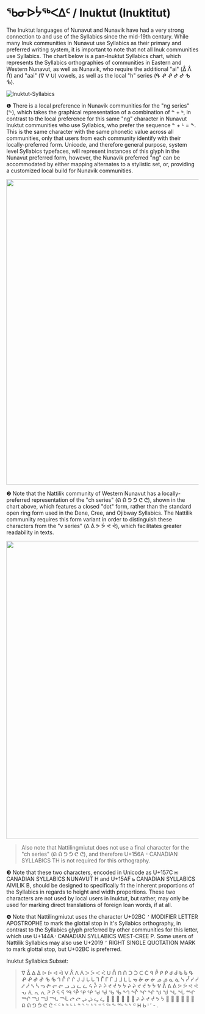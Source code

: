 # ᖃᓂᐅᔮᖅᐸᐃᑦ / Inuktut (Inuktitut)
The Inuktut languages of Nunavut and Nunavik have had a very strong connection to and use of the Syllabics since the mid-19th century. While many Inuk communities in Nunavut use Syllabics as their primary and preferred writing system, it is important to note that not all Inuk communities use Syllabics. The chart below is a pan-Inuktut Syllabics chart, which represents the Syllabics orthographies of communities in Eastern and Western Nunavut, as well as Nunavik, who require the additional "ai" (ᐂ ᐰ ᑍ) and "aai" (ᐁ ᐯ ᑌ) vowels, as well as the local "h" series (ᕴ ᕵ ᕶ ᕷ ᕸ ᕹ ᕺ).


![Inuktut-Syllabics](https://user-images.githubusercontent.com/17300547/197810250-344ad806-405e-4336-9453-2e1a31cb2363.png)


❶ There is a local preference in Nunavik communities for the "ng series" (ᖕ), which takes the graphical representation of a combination of ᓐ + ᒃ, in contrast to the local preference for this same "ng" character in Nunavut Inuktut communities who use Syllabics, who prefer the sequence ᓐ + ᒡ = ᖕ. This is the same character with the same phonetic value across all communities, only that users from each community identify with their locally-preferred form. Unicode, and therefore general purpose, system level Syllabics typefaces, will represent instances of this glyph in the Nunavut preferred form, however, the Nunavik preferred "ng" can be accommodated by either mapping alternates to a stylistic set, or, providing a customized local build for Nunavik communities.

<img src="https://user-images.githubusercontent.com/17300547/204645925-b5c544b7-d3e1-44f0-b6cf-7502a29193a5.png" width="800">


❷ Note that the Nattilik community of Western Nunavut has a locally-preferred representation of the "ch series" (ᕠ ᕢ ᕤ ᕥ ᕦ ᕧ), shown in the chart above, which features a closed "dot" form, rather than the standard open ring form used in the Dene, Cree, and Ojibway Syllabics. The Nattilik communiity requires this form variant in order to distinguish these characters from the "v series" (ᕕ ᕖ ᕗ ᕘ ᕙ ᕚ), which facilitates greater readability in texts.

<img src="https://user-images.githubusercontent.com/17300547/204646008-eaceb423-e23e-4f41-ae27-649998688f85.png" width="780">

> Also note that Nattilingmiutut does not use a final character for the "ch series" (ᕠ ᕢ ᕤ ᕥ ᕦ ᕧ), and therefore U+156A `ᕪ` CANADIAN SYLLABICS TH is not required for this orthography.

❸ Note that these two characters, encoded in Unicode as U+157C `ᕼ` CANADIAN SYLLABICS NUNAVUT H and U+15AF `ᖯ` CANADIAN SYLLABICS AIVILIK B, should be designed to specifically fit the inherent proportions of the Syllabics in regards to height and width proportions. These two characters are not used by local users in Inuktut, but rather, may only be used for marking direct translations of foreign loan words, if at all.

❹ Note that Nattilingmiutut uses the character U+02BC `ʼ` MODIFIER LETTER APOSTROPHE to mark the glottal stop in it's Syllabics orthography, in contrast to the Syllabics glyph preferred by other communities for this letter, which use U+144A `ᑊ` CANADIAN SYLLABICS WEST-CREE P. Some users of Nattilik Syllabics may also use U+2019 `’` RIGHT SINGLE QUOTATION MARK to mark glottal stop, but U+02BC is preferred.


Inuktut Syllabics Subset:
> ᐁ ᐂ ᐃ ᐄ ᐅ ᐆ ᐊ ᐋ ᐯ ᐰ ᐱ ᐲ ᐳ ᐴ ᐸ ᐹ ᑌ ᑍ ᑎ ᑏ ᑐ ᑑ ᑕ ᑖ ᑫ ᑬ ᑭ ᑮ ᑯ ᑰ ᑲ ᑳ ᕴ ᕵ ᕶ ᕷ ᕸ ᕹ ᕺ ᒉ ᒊ ᒋ ᒌ ᒍ ᒎ ᒐ ᒑ ᒣ ᒤ ᒥ ᒦ ᒧ ᒨ ᒪ ᒫ ᓀ ᓁ ᓂ ᓃ ᓄ ᓅ ᓇ ᓈ ᓭ ᓮ ᓯ ᓰ ᓱ ᓲ ᓴ ᓵ ᓓ ᓔ ᓕ ᓖ ᓗ ᓘ ᓚ ᓛ ᔦ ᔧ ᔨ ᔩ ᔪ ᔫ ᔭ ᔮ ᖨ ᖩ ᖪ ᖫ ᖬ ᖭ ᕓ ᕔ ᕕ ᕖ ᕗ ᕘ ᕙ ᕚ ᕃ ᕅ ᕆ ᕇ ᕈ ᕉ ᕋ ᕌ ᙯ ᕾ ᕿ ᖀ ᖁ ᖂ ᖃ ᖄ ᙰ ᖎ ᖏ ᖐ ᖑ ᖒ ᖓ ᖔ ᙱ ᙲ ᙳ ᙴ ᙵ ᙶ ᖠ ᖡ ᖢ ᖣ ᖤ ᖥ 𑪰 𑪱 𑪲 𑪳 𑪴 𑪵 ᖨ ᖩ ᖪ ᖫ ᖬ ᖭ 𑪶 𑪷 𑪸 𑪹 𑪺 𑪻 ᕠ ᕢ ᕤ ᕥ ᕦ ᕧ ᑉ ᑦ ᒃ ᕻ ᒡ ᒻ ᓐ ᔅ ᓪ ᔾ ᖮ ᕝ ᕐ ᖅ ᖕ ᖖ ᖦ  ᖮ  ᕪ ᕼ ᖯ ᑊ ’ - .
